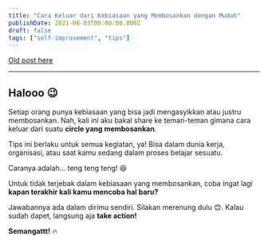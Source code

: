 ```yaml
---
title: "Cara Keluar dari Kebiasaan yang Membosankan dengan Mudah"
publishDate: 2021-08-03T00:00:00.000Z
draft: false
tags: ["self-improvement", "tips"]
---
```


[Old post here](https://telegra.ph/Cara-keluar-dari-kebiasaan-yang-membosakan-08-03)

---

## Halooo 😉  

Setiap orang punya kebiasaan yang bisa jadi mengasyikkan atau justru membosankan. Nah, kali ini aku bakal share ke teman-teman gimana cara keluar dari suatu **circle yang membosankan**.  

Tips ini berlaku untuk semua kegiatan, ya! Bisa dalam dunia kerja, organisasi, atau saat kamu sedang dalam proses belajar sesuatu.  

Caranya adalah... teng teng teng! 😆  

Untuk tidak terjebak dalam kebiasaan yang membosankan, coba ingat lagi **kapan terakhir kali kamu mencoba hal baru?**  

Jawabannya ada dalam dirimu sendiri. Silakan merenung dulu 😊. Kalau sudah dapet, langsung aja **take action!**  

**Semangattt!** 🔥
